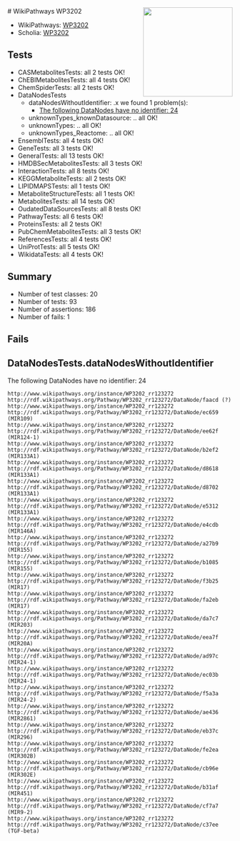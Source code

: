 <img style="float: right; width: 200px" src="https://upload.wikimedia.org/wikipedia/commons/thumb/8/83/Wplogo_with_text_500.png/640px-Wplogo_with_text_500.png" />
# WikiPathways WP3202

* WikiPathways: [WP3202](https://wikipathways.org/pathways/WP3202)
* Scholia: [WP3202](https://scholia.toolforge.org/wikipathways/WP3202)
## Tests
* CASMetabolitesTests: all 2 tests OK!
* ChEBIMetabolitesTests: all 4 tests OK!
* ChemSpiderTests: all 2 tests OK!
* DataNodesTests
    * dataNodesWithoutIdentifier: .x we found 1 problem(s):
        * [The following DataNodes have no identifier: 24](#8792c4b3)
    * unknownTypes_knownDatasource: .. all OK!
    * unknownTypes: .. all OK!
    * unknownTypes_Reactome: .. all OK!
* EnsemblTests: all 4 tests OK!
* GeneTests: all 3 tests OK!
* GeneralTests: all 13 tests OK!
* HMDBSecMetabolitesTests: all 3 tests OK!
* InteractionTests: all 8 tests OK!
* KEGGMetaboliteTests: all 2 tests OK!
* LIPIDMAPSTests: all 1 tests OK!
* MetaboliteStructureTests: all 1 tests OK!
* MetabolitesTests: all 14 tests OK!
* OudatedDataSourcesTests: all 8 tests OK!
* PathwayTests: all 6 tests OK!
* ProteinsTests: all 2 tests OK!
* PubChemMetabolitesTests: all 3 tests OK!
* ReferencesTests: all 4 tests OK!
* UniProtTests: all 5 tests OK!
* WikidataTests: all 4 tests OK!


## Summary

* Number of test classes: 20
* Number of tests: 93
* Number of assertions: 186
* Number of fails: 1

## Fails

<a name="8792c4b3" />

## DataNodesTests.dataNodesWithoutIdentifier

The following DataNodes have no identifier: 24
```
http://www.wikipathways.org/instance/WP3202_rr123272 http://rdf.wikipathways.org/Pathway/WP3202_rr123272/DataNode/faacd (?)
http://www.wikipathways.org/instance/WP3202_rr123272 http://rdf.wikipathways.org/Pathway/WP3202_rr123272/DataNode/ec659 (MIR109)
http://www.wikipathways.org/instance/WP3202_rr123272 http://rdf.wikipathways.org/Pathway/WP3202_rr123272/DataNode/ee62f (MIR124-1)
http://www.wikipathways.org/instance/WP3202_rr123272 http://rdf.wikipathways.org/Pathway/WP3202_rr123272/DataNode/b2ef2 (MIR133A1)
http://www.wikipathways.org/instance/WP3202_rr123272 http://rdf.wikipathways.org/Pathway/WP3202_rr123272/DataNode/d8618 (MIR133A1)
http://www.wikipathways.org/instance/WP3202_rr123272 http://rdf.wikipathways.org/Pathway/WP3202_rr123272/DataNode/d8702 (MIR133A1)
http://www.wikipathways.org/instance/WP3202_rr123272 http://rdf.wikipathways.org/Pathway/WP3202_rr123272/DataNode/e5312 (MIR133A1)
http://www.wikipathways.org/instance/WP3202_rr123272 http://rdf.wikipathways.org/Pathway/WP3202_rr123272/DataNode/e4cdb (MIR146A)
http://www.wikipathways.org/instance/WP3202_rr123272 http://rdf.wikipathways.org/Pathway/WP3202_rr123272/DataNode/a27b9 (MIR155)
http://www.wikipathways.org/instance/WP3202_rr123272 http://rdf.wikipathways.org/Pathway/WP3202_rr123272/DataNode/b1085 (MIR155)
http://www.wikipathways.org/instance/WP3202_rr123272 http://rdf.wikipathways.org/Pathway/WP3202_rr123272/DataNode/f3b25 (MIR17)
http://www.wikipathways.org/instance/WP3202_rr123272 http://rdf.wikipathways.org/Pathway/WP3202_rr123272/DataNode/fa2eb (MIR17)
http://www.wikipathways.org/instance/WP3202_rr123272 http://rdf.wikipathways.org/Pathway/WP3202_rr123272/DataNode/da7c7 (MIR203)
http://www.wikipathways.org/instance/WP3202_rr123272 http://rdf.wikipathways.org/Pathway/WP3202_rr123272/DataNode/eea7f (MIR20A)
http://www.wikipathways.org/instance/WP3202_rr123272 http://rdf.wikipathways.org/Pathway/WP3202_rr123272/DataNode/ad97c (MIR24-1)
http://www.wikipathways.org/instance/WP3202_rr123272 http://rdf.wikipathways.org/Pathway/WP3202_rr123272/DataNode/ec03b (MIR24-1)
http://www.wikipathways.org/instance/WP3202_rr123272 http://rdf.wikipathways.org/Pathway/WP3202_rr123272/DataNode/f5a3a (MIR24-2)
http://www.wikipathways.org/instance/WP3202_rr123272 http://rdf.wikipathways.org/Pathway/WP3202_rr123272/DataNode/ae436 (MIR2861)
http://www.wikipathways.org/instance/WP3202_rr123272 http://rdf.wikipathways.org/Pathway/WP3202_rr123272/DataNode/eb37c (MIR296)
http://www.wikipathways.org/instance/WP3202_rr123272 http://rdf.wikipathways.org/Pathway/WP3202_rr123272/DataNode/fe2ea (MIR302B)
http://www.wikipathways.org/instance/WP3202_rr123272 http://rdf.wikipathways.org/Pathway/WP3202_rr123272/DataNode/cb96e (MIR302E)
http://www.wikipathways.org/instance/WP3202_rr123272 http://rdf.wikipathways.org/Pathway/WP3202_rr123272/DataNode/b31af (MIR451)
http://www.wikipathways.org/instance/WP3202_rr123272 http://rdf.wikipathways.org/Pathway/WP3202_rr123272/DataNode/cf7a7 (MIR9-2)
http://www.wikipathways.org/instance/WP3202_rr123272 http://rdf.wikipathways.org/Pathway/WP3202_rr123272/DataNode/c37ee (TGF-beta)
```


